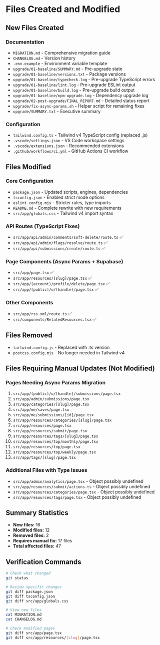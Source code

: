 # Files Created and Modified

## New Files Created

### Documentation
- `MIGRATION.md` - Comprehensive migration guide
- `CHANGELOG.md` - Version history
- `.env.example` - Environment variable template
- `upgrade/01-baseline/SUMMARY.md` - Pre-upgrade state
- `upgrade/01-baseline/versions.txt` - Package versions
- `upgrade/01-baseline/typecheck.log` - Pre-upgrade TypeScript errors
- `upgrade/01-baseline/lint.log` - Pre-upgrade ESLint output
- `upgrade/01-baseline/build.log` - Pre-upgrade build output
- `upgrade/01-baseline/npm-upgrade.log` - Dependency upgrade log
- `upgrade/02-post-upgrade/FINAL_REPORT.md` - Detailed status report
- `upgrade/fix-async-params.sh` - Helper script for remaining fixes
- `upgrade/SUMMARY.txt` - Executive summary

### Configuration
- `tailwind.config.ts` - Tailwind v4 TypeScript config (replaced .js)
- `.vscode/settings.json` - VS Code workspace settings
- `.vscode/extensions.json` - Recommended extensions
- `.github/workflows/ci.yml` - GitHub Actions CI workflow

## Files Modified

### Core Configuration
- `package.json` - Updated scripts, engines, dependencies
- `tsconfig.json` - Enabled strict mode options
- `eslint.config.mjs` - Stricter rules, type imports
- `README.md` - Complete rewrite with new requirements
- `src/app/globals.css` - Tailwind v4 import syntax

### API Routes (TypeScript Fixes)
- `src/app/api/admin/comments/soft-delete/route.ts` ✅
- `src/app/api/admin/flags/resolve/route.ts` ✅
- `src/app/api/submissions/create/route.ts` ✅

### Page Components (Async Params + Supabase)
- `src/app/page.tsx` ✅
- `src/app/resources/[slug]/page.tsx` ✅
- `src/app/(account)/profile/delete/page.tsx` ✅
- `src/app/(public)/u/[handle]/page.tsx` ✅

### Other Components
- `src/app/rss.xml/route.ts` ✅
- `src/components/RelatedResources.tsx` ✅

## Files Removed
- `tailwind.config.js` - Replaced with .ts version
- `postcss.config.mjs` - No longer needed in Tailwind v4

## Files Requiring Manual Updates (Not Modified)

### Pages Needing Async Params Migration
1. `src/app/(public)/u/[handle]/submissions/page.tsx`
2. `src/app/admin/submissions/page.tsx`
3. `src/app/categories/[slug]/page.tsx`
4. `src/app/me/saves/page.tsx`
5. `src/app/me/submissions/[id]/page.tsx`
6. `src/app/resources/categories/[slug]/page.tsx`
7. `src/app/resources/page.tsx`
8. `src/app/resources/submit/page.tsx`
9. `src/app/resources/tags/[slug]/page.tsx`
10. `src/app/resources/top/monthly/page.tsx`
11. `src/app/resources/top/page.tsx`
12. `src/app/resources/top/weekly/page.tsx`
13. `src/app/tags/[slug]/page.tsx`

### Additional Files with Type Issues
- `src/app/admin/analytics/page.tsx` - Object possibly undefined
- `src/app/resources/submit/actions.ts` - Object possibly undefined
- `src/app/resources/categories/page.tsx` - Object possibly undefined
- `src/app/resources/tags/page.tsx` - Object possibly undefined

## Summary Statistics

- **New files:** 16
- **Modified files:** 12
- **Removed files:** 2
- **Requires manual fix:** 17 files
- **Total affected files:** 47

## Verification Commands

```bash
# Check what changed
git status

# Review specific changes
git diff package.json
git diff tsconfig.json
git diff src/app/globals.css

# View new files
cat MIGRATION.md
cat CHANGELOG.md

# Check modified pages
git diff src/app/page.tsx
git diff src/app/resources/[slug]/page.tsx
```
